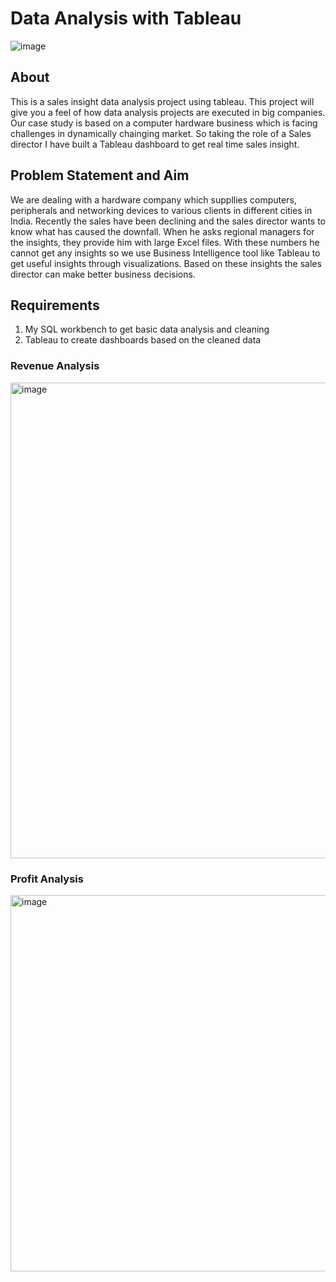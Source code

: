 # Data Analysis with Tableau
![image](https://user-images.githubusercontent.com/68583898/142897574-a95a39ec-0c96-46c2-b65b-8aa34c5a616b.png)

## About
This is a sales insight data analysis project using tableau. This project will give you a feel of how data analysis projects are executed in big companies. Our case study is based on a computer hardware business which is facing challenges in dynamically chainging market. So taking the role of a Sales director I have built a Tableau dashboard to get real time sales insight. 

## Problem Statement and Aim
We are dealing with a hardware company which suppllies computers, peripherals and networking devices to various clients in different cities in India. Recently the sales have been declining and the sales director wants to know what has caused the downfall. When he asks regional managers for the insights, they provide him with large Excel files. 
With these numbers he cannot get any insights so we use Business Intelligence tool like Tableau to get useful insights through visualizations. Based on these insights the sales director can make better business decisions.

## Requirements
 1. My SQL workbench to get basic data  analysis and cleaning
 2. Tableau to create dashboards based on the cleaned data


### Revenue Analysis
<img width="761" alt="image" src="https://user-images.githubusercontent.com/68583898/142902566-767506c0-994b-41a2-a76c-4a00d3b7cbf9.png">

### Profit Analysis
<img width="602" alt="image" src="https://user-images.githubusercontent.com/68583898/142902754-dcbb451f-f314-470b-a9fe-0d495e61b3aa.png">








